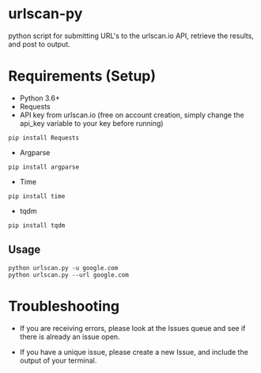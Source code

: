 # urlscan-py
python script for submitting URL's to the urlscan.io API, retrieve the results, and post to output.

# Requirements (Setup)

- Python 3.6+
- Requests
- API key from urlscan.io (free on account creation, simply change the api_key variable to your key before running)
```
pip install Requests
```
- Argparse
```
pip install argparse
```
- Time
```
pip install time
```
- tqdm
```
pip install tqdm
```

## Usage
```
python urlscan.py -u google.com
python urlscan.py --url google.com
```

# Troubleshooting
- If you are receiving errors, please look at the Issues queue and see if there is already an issue open.

- If you have a unique issue, please create a new Issue, and include the output of your terminal.